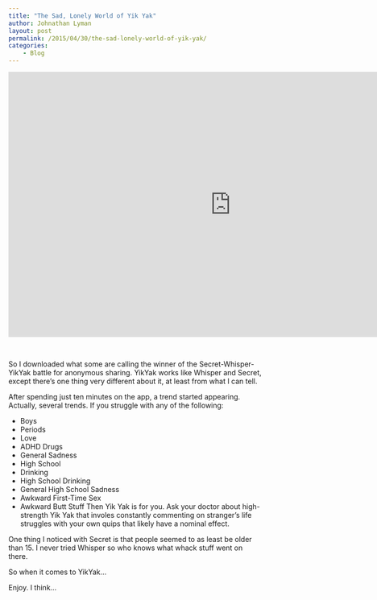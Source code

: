```yaml
---
title: "The Sad, Lonely World of Yik Yak"
author: Johnathan Lyman
layout: post
permalink: /2015/04/30/the-sad-lonely-world-of-yik-yak/
categories:
    - Blog
---
```


<iframe class="youtube-player" type="text/html" width="882" height="527" src="https://www.youtube.com/embed/O825ko-BK0k?version=3&amp;rel=1&amp;fs=1&amp;autohide=2&amp;showsearch=0&amp;showinfo=1&amp;iv_load_policy=1&amp;wmode=transparent" frameborder="0" allowfullscreen="true"></iframe>

&nbsp;

So I downloaded what some are calling the winner of the Secret-Whisper-YikYak battle for anonymous sharing. YikYak works like Whisper and Secret, except there’s one thing very different about it, at least from what I can tell.

After spending just ten minutes on the app, a trend started appearing. Actually, several trends. If you struggle with any of the following:

- Boys
- Periods
- Love
- ADHD Drugs
- General Sadness
- High School
- Drinking
- High School Drinking
- General High School Sadness
- Awkward First-Time Sex
- Awkward Butt Stuff
Then Yik Yak is for you. Ask your doctor about high-strength Yik Yak that involes constantly commenting on stranger’s life struggles with your own quips that likely have a nominal effect.

One thing I noticed with Secret is that people seemed to as least be older than 15. I never tried Whisper so who knows what whack stuff went on there.

So when it comes to YikYak…

Enjoy. I think…

